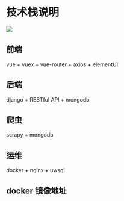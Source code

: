 # 技术栈说明

![](https://github.com/NeverMoes/suidu/blob/master/docs/suidu.png)

## 前端
vue + vuex + vue-router + axios + elementUI
## 后端
django + RESTful API + mongodb
## 爬虫
scrapy + mongodb
## 运维
docker + nginx + uwsgi
## docker 镜像地址
